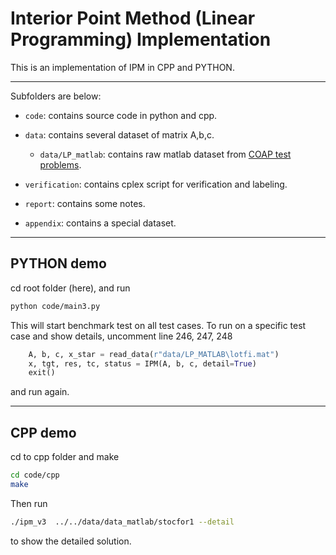 # Interior Point Method (Linear Programming) Implementation

This is an implementation of IPM in CPP and PYTHON.

---
Subfolders are below:

- `code`: contains source code in python and cpp.

- `data`: contains several dataset of matrix A,b,c.
    
    - `data/LP_matlab`: contains raw matlab dataset from [COAP test  problems](http://users.clas.ufl.edu/hager/coap/format.html).

- `verification`: contains cplex script for verification and labeling.

- `report`: contains some notes.

- `appendix`: contains a special dataset.

---
## PYTHON demo
cd root folder (here), and run 

```bash
python code/main3.py
```

This will start benchmark test on all test cases. To run on a specific test case and show details, uncomment line 246, 247, 248
```python
    A, b, c, x_star = read_data(r"data/LP_MATLAB\lotfi.mat")
    x, tgt, res, tc, status = IPM(A, b, c, detail=True)
    exit()
```
and run again.

---
## CPP demo
cd to cpp folder and make
```bash
cd code/cpp
make
```
Then run
```bash
./ipm_v3  ../../data/data_matlab/stocfor1 --detail
```
to show the detailed solution.